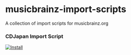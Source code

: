 # musicbrainz-import-scripts
A collection of import scripts for musicbrainz.org

### CDJapan Import Script

[![Install](https://raw.github.com/jerone/UserScripts/master/_resources/Install-button.png)](https://github.com/k-joel/musicbrainz-import-scripts/raw/main/Testing-cdjapan-musicbrainz-import.user.js)